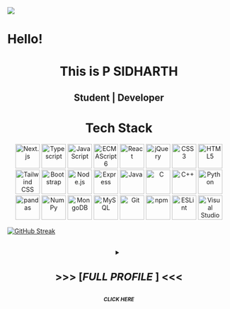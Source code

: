 ![](https://capsule-render.vercel.app/api?type=waving&color=gradient&height=100&section=header)

<h1> Hello!</h1>

<div align="center">
  
# This is P SIDHARTH 
## Student | Developer

# **Tech Stack**

<a href="https://nextjs.org/" title="Next.js"><img src="https://github.com/psidh/psidh/blob/master/nextjs-icon-svgrepo-com.svg" alt="Next.js" width="55px" height="55px"></a>
<a href="https://www.typescriptlang.org/" title="Typescript"><img src="https://github.com/get-icon/geticon/raw/master/icons/typescript-icon.svg" alt="Typescript" width="55px" height="55px"></a>
<a href="https://developer.mozilla.org/en-US/docs/Web/JavaScript" title="JavaScript"><img src="https://github.com/get-icon/geticon/raw/master/icons/javascript.svg" alt="JavaScript" width="55px" height="55px"></a>
<a href="https://tc39.es/ecma262/" title="ECMAScript 6"><img src="https://github.com/get-icon/geticon/raw/master/icons/es6.svg" alt="ECMAScript 6" width="55px" height="55px"></a>
<a href="https://reactjs.org/" title="React"><img src="https://github.com/get-icon/geticon/raw/master/icons/react.svg" alt="React" width="55px" height="55px"></a>
<a href="https://jquery.com/" title="jQuery"><img src="https://github.com/get-icon/geticon/raw/master/icons/jquery-icon.svg" alt="jQuery" width="55px" height="55px"></a>
<a href="https://www.w3.org/TR/CSS/" title="CSS3"><img src="https://github.com/get-icon/geticon/raw/master/icons/css-3.svg" alt="CSS3" width="55px" height="55px"></a>
<a href="https://www.w3.org/TR/html5/" title="HTML5"><img src="https://github.com/get-icon/geticon/raw/master/icons/html-5.svg" alt="HTML5" width="55px" height="55px"></a>
<a href="https://tailwindcss.com/" title="Tailwind CSS"><img src="https://github.com/get-icon/geticon/raw/master/icons/tailwindcss-icon.svg" alt="Tailwind CSS" width="55px" height="55px"></a>
<a href="https://getbootstrap.com/" title="Bootstrap"><img src="https://github.com/get-icon/geticon/raw/master/icons/bootstrap.svg" alt="Bootstrap" width="55px" height="55px"></a>
<a href="https://nodejs.org/" title="Node.js"><img src="https://github.com/get-icon/geticon/raw/master/icons/nodejs-icon.svg" alt="Node.js" width="55px" height="55px"></a>
<a href="https://expressjs.com/" title="Express"><img src="https://github.com/psidh/psidh/blob/master/express-svgrepo-com.svg" alt="Express" width="55px" height="55px"></a>
<a href="https://www.java.com/" title="Java"><img src="https://github.com/get-icon/geticon/raw/master/icons/java.svg" alt="Java" width="55px" height="55px"></a>
<a href="https://en.wikipedia.org/wiki/C_(programming_language)" title="C"><img src="https://github.com/get-icon/geticon/raw/master/icons/c.svg" alt="C" width="55px" height="55px"></a>
<a href="https://isocpp.org/" title="C++"><img src="https://github.com/get-icon/geticon/raw/master/icons/c-plusplus.svg" alt="C++" width="55px" height="55px"></a>
<a href="https://www.python.org/" title="Python"><img src="https://github.com/get-icon/geticon/raw/master/icons/python.svg" alt="Python" width="55px" height="55px"></a>
<a href="https://pandas.pydata.org/" title="pandas"><img src="https://github.com/get-icon/geticon/raw/master/icons/pandas-icon.svg" alt="pandas" width="55px" height="55px"></a>
<a href="https://numpy.org/" title="NumPy"><img src="https://github.com/get-icon/geticon/raw/master/icons/numpy-icon.svg" alt="NumPy" width="55px" height="55px"></a>
<a href="https://www.mongodb.org/" title="MongoDB"><img src="https://github.com/get-icon/geticon/raw/master/icons/mongodb-icon.svg" alt="MongoDB" width="55px" height="55px"></a>
<a href="https://dev.mysql.com/" title="MySQL"><img src="https://github.com/get-icon/geticon/raw/master/icons/mysql.svg" alt="MySQL" width="55px" height="55px"></a>
<a href="https://git-scm.com/" title="Git"><img src="https://github.com/get-icon/geticon/raw/master/icons/git-icon.svg" alt="Git" width="55px" height="55px"></a>
<a href="https://www.npmjs.com/" title="npm"><img src="https://github.com/get-icon/geticon/raw/master/icons/npm.svg" alt="npm" width="55px" height="55px"></a>
<a href="https://eslint.org/" title="ESLint"><img src="https://github.com/get-icon/geticon/raw/master/icons/eslint.svg" alt="ESLint" width="55px" height="55px"></a>
<a href="https://code.visualstudio.com/" title="Visual Studio Code"><img src="https://github.com/get-icon/geticon/raw/master/icons/visual-studio-code.svg" alt="Visual Studio Code" width="55px" height="55px"></a>

</div>



[![GitHub Streak](https://github-readme-streak-stats.herokuapp.com/?user=psidh&theme=dracula&hide_border=true)](https://github.com/psidh?tab=repositories)

 </div>
  
<img src="https://cdn-icons-png.flaticon.com/128/197/197484.png" width="17" /> 

<details>
  <summary align="center">
      <sup><h1><b> >>> [<i>FULL PROFILE </i>] <<< </b></h1></sup><br/>
      <sup><b><i>CLICK HERE</i></b></sup><br>
  </summary>


<br/>
<p  align="center">
    <img width="80%" align="center" height="1" src="./assets/bar.gif" />
</p>

<br />

<p align="center">LUCKY VISITOR NUMBER</br><img title="title" align="center" alt="title" width="200" src="https://profile-counter.glitch.me/psidh/count.svg" /></p>

<br />

> Social Profiles: 
  - <div class="badge-base LI-profile-badge" data-locale="en_US" data-size="large" data-theme="dark" data-type="HORIZONTAL" data-vanity="p-sidharth-08b551255" data-version="v1"><a class="badge-base__link LI-simple-link" href="https://in.linkedin.com/in/p-sidharth-08b551255?trk=profile-badge">LinkedIN</a></div>
  - Email    - philkhanasidharth14@gmail.com
  
> Tech Profiles:
  - <div class="badge-base LI-profile-badge" data-locale="en_US" data-size="large" data-theme="dark" data-type="HORIZONTAL" data-vanity="p-sidharth-08b551255" data-version="v1"><a class="badge-base__link LI-simple-link" href="https://www.khanacademy.org/profile/me/courses?learn=1?trk=profile-badge">Khan Academy</a></div>
  - <div class="badge-base LI-profile-badge" data-locale="en_US" data-size="large" data-theme="dark" data-type="HORIZONTAL" data-vanity="p-sidharth-08b551255" data-version="v1"><a class="badge-base__link LI-simple-link" href="https://www.hackerrank.com/philkhanasidhar1?trk=profile-badge">Hacker Rank</a></div>
  - <div class="badge-base LI-profile-badge" data-locale="en_US" data-size="large" data-theme="dark" data-type="HORIZONTAL" data-vanity="p-sidharth-08b551255" data-version="v1"><a class="badge-base__link LI-simple-link" href="https://leetcode.com/philkhanasidharth14?trk=profile-badge">LeetCode</a></div>
  


 ![Top Langs](https://github-readme-stats.vercel.app/api/top-langs/?username=psidh&hide=asp&langs_count=11&border_radius=34&bg_color=30,e96443,904e95&title_color=ffffff&text_color=ffffff&icon_color=ffffff&java=ffffff)


</details>
